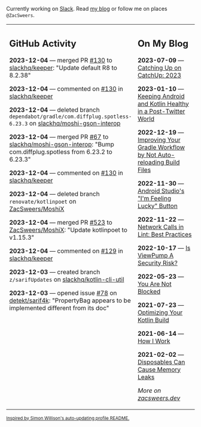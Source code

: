 Currently working on [Slack](https://slack.com/). Read [my blog](https://zacsweers.dev/) or follow me on places `@ZacSweers`.

<table><tr><td valign="top" width="60%">

## GitHub Activity
<!-- githubActivity starts -->
**2023-12-04** — merged PR [#130](https://github.com/slackhq/keeper/pull/130) to [slackhq/keeper](https://github.com/slackhq/keeper): "Update default R8 to 8.2.38"

**2023-12-04** — commented on [#130](https://github.com/slackhq/keeper/pull/130#issuecomment-1839256085) in [slackhq/keeper](https://github.com/slackhq/keeper)

**2023-12-04** — deleted branch `dependabot/gradle/com.diffplug.spotless-6.23.3` on [slackhq/moshi-gson-interop](https://github.com/slackhq/moshi-gson-interop)

**2023-12-04** — merged PR [#67](https://github.com/slackhq/moshi-gson-interop/pull/67) to [slackhq/moshi-gson-interop](https://github.com/slackhq/moshi-gson-interop): "Bump com.diffplug.spotless from 6.23.2 to 6.23.3"

**2023-12-04** — commented on [#130](https://github.com/slackhq/keeper/pull/130#issuecomment-1839036837) in [slackhq/keeper](https://github.com/slackhq/keeper)

**2023-12-04** — deleted branch `renovate/kotlinpoet` on [ZacSweers/MoshiX](https://github.com/ZacSweers/MoshiX)

**2023-12-04** — merged PR [#523](https://github.com/ZacSweers/MoshiX/pull/523) to [ZacSweers/MoshiX](https://github.com/ZacSweers/MoshiX): "Update kotlinpoet to v1.15.3"

**2023-12-04** — commented on [#129](https://github.com/slackhq/keeper/issues/129#issuecomment-1838893068) in [slackhq/keeper](https://github.com/slackhq/keeper)

**2023-12-03** — created branch `z/sarifUpdates` on [slackhq/kotlin-cli-util](https://github.com/slackhq/kotlin-cli-util)

**2023-12-03** — opened issue [#78](https://github.com/detekt/sarif4k/issues/78) on [detekt/sarif4k](https://github.com/detekt/sarif4k): "PropertyBag appears to be implemented different from its doc"
<!-- githubActivity ends -->
</td><td valign="top" width="40%">

## On My Blog
<!-- blog starts -->
**2023-07-09** — [Catching Up on CatchUp: 2023](https://www.zacsweers.dev/catching-up-on-catchup-2023/)

**2023-01-10** — [Keeping Android and Kotlin Healthy in a Post-Twitter World](https://www.zacsweers.dev/keeping-android-healthy/)

**2022-12-19** — [Improving Your Gradle Workflow by Not Auto-reloading Build Files](https://www.zacsweers.dev/improving-your-workflow-by-not-auto-reloading-build-files/)

**2022-11-30** — [Android Studio's "I'm Feeling Lucky" Button](https://www.zacsweers.dev/android-studios-im-feeling-lucky-button/)

**2022-11-22** — [Network Calls in Lint: Best Practices](https://www.zacsweers.dev/network-calls-in-lint-best-practices/)

**2022-10-17** — [Is ViewPump A Security Risk?](https://www.zacsweers.dev/is-viewpump-a-security-risk/)

**2022-05-23** — [You Are Not Blocked](https://www.zacsweers.dev/you-are-not-blocked/)

**2021-07-23** — [Optimizing Your Kotlin Build](https://www.zacsweers.dev/optimizing-your-kotlin-build/)

**2021-06-14** — [How I Work](https://www.zacsweers.dev/how-i-work/)

**2021-02-02** — [Disposables Can Cause Memory Leaks](https://www.zacsweers.dev/disposables-can-cause-memory-leaks/)
<!-- blog ends -->
_More on [zacsweers.dev](https://zacsweers.dev/)_
</td></tr></table>

<sub><a href="https://simonwillison.net/2020/Jul/10/self-updating-profile-readme/">Inspired by Simon Willison's auto-updating profile README.</a></sub>